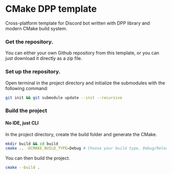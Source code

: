 # CMake DPP template
Cross-platform template for Discord bot written with DPP library and modern CMake build system. 

### Get the repository.
You can either your own Github repository from this template, or you can just download it directly as a zip file.

### Set up the repository.
Open terminal in the project directory and initialize the submodules with the following command:
```bash
git init && git submodule update --init --recursive
```

### Build the project
#### No IDE, just CLI
In the project directory, create the build folder and generate the CMake.
```bash
mkdir build && cd build
cmake .. -DCMAKE_BUILD_TYPE=Debug # Choose your build type, Debug/Release/RelWithDebInfo
```
You can then build the project.
```bash
cmake --build .
```